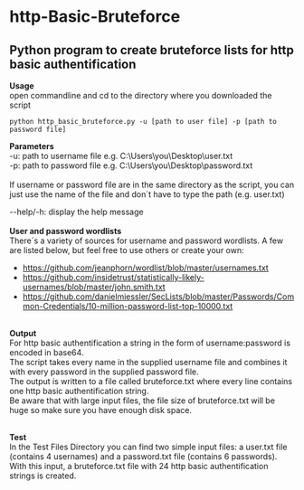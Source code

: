 # http-Basic-Bruteforce
## Python program to create bruteforce lists for http basic authentification

**Usage**<br/>
open commandline and cd to the directory where you downloaded the script

`python http_basic_bruteforce.py -u [path to user file] -p [path to password file]`  

**Parameters**  
-u: path to username file e.g. C:\Users\you\Desktop\user.txt<br/>
-p: path to password file e.g. C:\Users\you\Desktop\password.txt<br/>
<br/>
If username or password file are in the same directory as the script, you can just use the name of the file and don´t have to type the path (e.g. user.txt)

--help/-h: display the help message
<br/>
<br/>
**User and password wordlists**<br/>
There´s a variety of sources for username and password wordlists. A few are listed below, but feel free to use others or create your own:<br/>
- https://github.com/jeanphorn/wordlist/blob/master/usernames.txt
- https://github.com/insidetrust/statistically-likely-usernames/blob/master/john.smith.txt
- https://github.com/danielmiessler/SecLists/blob/master/Passwords/Common-Credentials/10-million-password-list-top-10000.txt<br/>

<br/>**Output**<br/>
For http basic authentification a string in the form of username:password is encoded in base64. <br/>
The script takes every name in the supplied username file and combines it with every password in the supplied password file.<br/>
The output is written to a file called bruteforce.txt where every line contains one http basic authentification string. <br/>
Be aware that with large input files, the file size of bruteforce.txt will be huge so make sure you have enough disk space. <br/>

<br/>**Test**<br/>
In the Test Files Directory you can find two simple input files: a user.txt file (contains 4 usernames) and a password.txt file (contains 6 passwords).<br/>
With this input, a bruteforce.txt file with 24 http basic authentification strings is created.
